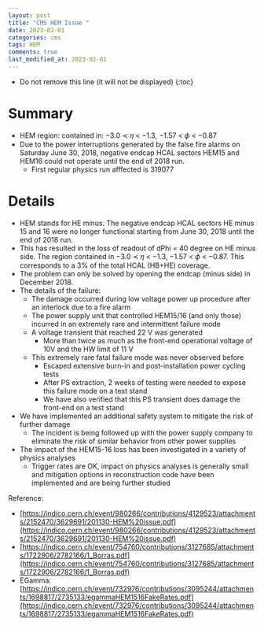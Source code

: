 ```yaml
---
layout: post
title: "CMS HEM Issue "
date: 2023-02-01
categories: cms
tags: HEM
comments: true
last_modified_at: 2023-02-01
---
```


- Do not remove this line (it will not be displayed)
  {:toc}

# Summary

- HEM region: contained in: −3.0 ≺ 𝜂 < −1.3, −1.57 < 𝜙 < −0.87
- Due to the power interruptions generated by the false fire alarms on Saturday June 30, 2018, negative endcap HCAL sectors HEM15 and HEM16 could not operate until the end of 2018 run.
  - First regular physics run afffected is 319077

# Details

- HEM stands for HE minus. The negative endcap HCAL sectors HE minus 15 and 16 were no longer functional starting from June 30, 2018 until the end of 2018 run.
- This has resulted in the loss of readout of dPhi = 40 degree on HE minus side. The region contained in −3.0 ≺ 𝜂 < −1.3, −1.57 < 𝜙 < −0.87. This corresponds to a 3% of the total HCAL (HB+HE) coverage.
- The problem can only be solved by opening the endcap (minus side) in December 2018.
- The details of the failure:
  - The damage occurred during low voltage power up procedure after an interlock due to a fire alarm
  - The power supply unit that controlled HEM15/16 (and only those) incurred in an extremely rare and
    intermittent failure mode
  - A voltage transient that reached 22 V was generated
    - More than twice as much as the front-end operational voltage of 10V and the HW limit of 11 V
  - This extremely rare fatal failure mode was never observed before
    - Escaped extensive burn-in and post-installation power cycling tests
    - After PS extraction, 2 weeks of testing were needed to expose this failure mode on a test stand
    - We have also verified that this PS transient does damage the front-end on a test stand
- We have implemented an additional safety system to mitigate the risk of further damage
  - The incident is being followed up with the power supply company to eliminate the risk of similar behavior from other power supplies
- The impact of the HEM15-16 loss has been investigated in a variety of physics analyses
  - Trigger rates are OK, impact on physics analyses is generally small and mitigation options in reconstruction code have been implemented and are being further studied

Reference:

- [https://indico.cern.ch/event/980266/contributions/4129523/attachments/2152470/3629691/201130-HEM%20issue.pdf](https://indico.cern.ch/event/980266/contributions/4129523/attachments/2152470/3629691/201130-HEM%20issue.pdf)
- [https://indico.cern.ch/event/754760/contributions/3127685/attachments/1722906/2782166/1_Borras.pdf](https://indico.cern.ch/event/754760/contributions/3127685/attachments/1722906/2782166/1_Borras.pdf)
- EGamma: [https://indico.cern.ch/event/732976/contributions/3095244/attachments/1698817/2735133/egammaHEM1516FakeRates.pdf](https://indico.cern.ch/event/732976/contributions/3095244/attachments/1698817/2735133/egammaHEM1516FakeRates.pdf)
